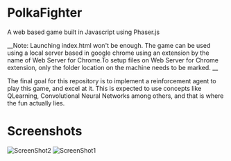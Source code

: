 # PolkaFighter
A web based game built in Javascript using Phaser.js

__Note: Launching index.html won't be enough. The game can be used using a local server based in google chrome using an extension by the name of Web Server for Chrome.To setup files on Web Server for Chrome extension, only the folder location on the machine needs to be marked. __

The final goal for this repository is to implement a reinforcement agent to play this game, and excel at it. This is expected to use concepts like QLearning, Convolutional Neural Networks among others, and that is where the fun actually lies.

# Screenshots
![ScreenShot2](https://raw.github.com/championballer/PolkaFighter/master/Screenshots/Screenshot2.png)
![ScreenShot1](https://raw.github.com/championballer/PolkaFighter/master/Screenshots/Screenshot1.png)
